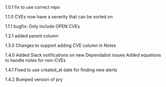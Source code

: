 1.0.1
    fix to use correct repo

1.1.0
    CVEs now have a severity that can be sorted on

1.1.1
    bugfix: Only include OPEN CVEs

1.2.1
    added parent column

1.3.0
    Changes to support adding CVE column in Notes

1.4.0
    Added Slack notifications on new Dependabot issues
    Added equations to handle notes for non-CVEs

1.4.1
    Fixed to use created_at date for finding new alerts

1.4.2
    Bumped version of pry